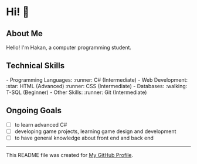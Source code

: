 # Hi! :wave:

## About Me
Hello! I'm Hakan, a computer programming student.

## Technical Skills
<div style="display: flex; justify-content: space-between;">
- Programming Languages:
  :runner: C# (Intermediate)
- Web Development:
  :star: HTML (Advanced)
  :runner: CSS (Intermediate)
- Databases:
  :walking: T-SQL (Beginner)
- Other Skills:
  :runner: Git (Intermediate)
 </div>

## Ongoing Goals
- [ ] to learn advanced C#
- [ ] developing game projects, learning game design and development
- [ ] to have general knowledge about front end and back end

---
This README file was created for [My GitHub Profile](https://github.com/Hakan-Hasircioglu).
